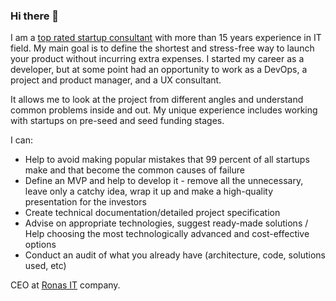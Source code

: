 ### Hi there 👋

I am a [top rated startup consultant](https://www.upwork.com/freelancers/~01446c5dc904a1e9d6) with more than 15 years experience in IT field. My main goal is to define the shortest and stress-free way to launch your product without incurring extra expenses.  I started my career as a developer, but at some point had an opportunity to work as a DevOps, a project and product manager, and a UX consultant. 

It allows me to look at the project from different angles and understand common problems inside and out. My unique experience includes working with startups on pre-seed and seed funding stages.  

I can:  

- Help to avoid making popular mistakes that 99 percent of all startups make and that become the common causes of failure 
- Define an MVP and help to develop it - remove all the unnecessary, leave only a catchy idea, wrap it up and make a high-quality presentation for the investors 
- Create technical documentation/detailed project specification 
- Advise on appropriate technologies, suggest ready-made solutions / Help choosing the most technologically advanced and cost-effective options 
- Сonduct an audit of what you already have (architecture, code, solutions used, etc)  

CEO at [Ronas IT](https://www.ronasit.com) company. 
